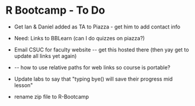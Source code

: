 # R Bootcamp - To Do
 
* Get Ian & Daniel added as TA to Piazza - get him to add contact info

* Need: Links to BBLearn (can I do quizzes on piazza?)
* Email CSUC for faculty website -- get this hosted there (then yay get to update all links yet again)
* -- how to use relative paths for web links so course is portable?

	
* Update labs to say that "typing bye() will save their progress mid lesson"
* rename zip file to R-Bootcamp	